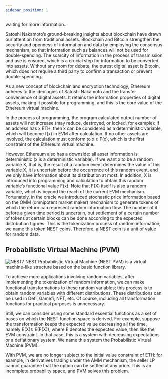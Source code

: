 ```yaml
---
sidebar_position: 1
---
```


waiting for more information...

Satoshi Nakamoto’s ground-breaking insights about blockchain have drawn our attention from traditional assets. 
Blockchain and Bitcoin strengthen the security and openness of information and data by employing the consensus mechanism,
so that information such as balances will not be used for double-spending. 
The scarcity of information in the process of transmission and use is ensured, 
which is a crucial step for information to be converted into assets. Without any room for debate, the purest digital asset is Bitcoin,
which does not require a third party to confirm a transaction or prevent double-spending.

As a new concept of blockchain and encryption technology,
Ethereum adheres to the ideologies of Satoshi Nakamoto and the transfer convenience of digital assets.
It retains the information properties of digital assets, making it possible for programming, and this is the core value of the Ethereum virtual machine.

In the process of programming, the program calculated output number of assets will not increase 
(may reduce, destroyed, or locked, for example): If an address has x ETH, then x can be considered as a deterministic variable,
which will become f(x) in EVM after calculation. If no other assets are involved, the calculation must conform to x ≥ F(x),
which is the first constraint of the Ethereum virtual machine.

However, Ethereum also has a downside: all asset information is deterministic (x is a deterministic variable).
If we want x to be a random variable X, that is, the result of a random event determines the value of this variable X,
it is uncertain before the occurrence of this random event, and we only have information about its distribution at most.
In addition, X is introduced into programming and calculation to obtain this random variable’s functional value F(x).
Note that F(X) itself is also a random variable, which is beyond the reach of the current EVM mechanism. 
Fortunately, in the oracle we introduced stochastic price information based on the OMM (omnipotent market maker) mechanism to 
generate tokens of which the return can represent random information flow.
The number of it before a given time period is uncertain, but settlement of a certain number of tokens at certain blocks can be done according to the 
expected distribution figures. This is the tokenization process of random information; 
we name this token NEST coins. Therefore, a NEST coin is a unit of value for random data.

## Probabilistic Virtual Machine (PVM)

![NEST7](Images/NEST7.png)
NEST Probabilistic Virtual Machine (NEST PVM) is a virtual machine-like structure based on the basic function library.

To achieve more applications involving random variables, after implementing the tokenization of random information, 
we can make functional transformations to these random variables; this process is to obtain random variables with different distributions.
These distributions can be used in Defi, Gamefi, NFT, etc. Of course, including all transformation functions for practical purposes is unnecessary.

Still, we can consider using some standard essential functions as a set of bases on which the NEST function space is derived.
For example, suppose the transformation keeps the expected value decreasing all the time, namely E(X)≥ E(F(X)),
where E denotes the expected value, then like the EVM constraint.
In that case, this is a system with decreasing expectations or a deflationary system. We name this system the Probabilistic Virtual Machine (PVM). 

With PVM, we are no longer subject to the initial value constraint of ETH: for example, 
in derivatives trading under the AMM mechanism, the seller LP cannot guarantee that the option can be settled at any price. 
This is an incomplete probability space, and PVM solves this problem.
